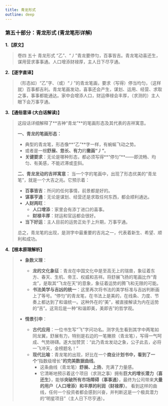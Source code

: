 ```yaml
---
title: 青龙形式
outline: deep
---
```

  
### **第五十部分：青龙形式 (青龙笔形详解)**

**1.【原文】**
> 卷四 五十 青龙形式
> “乙”、“丿”青龙要停匀，百事皆吉。青龙笔动喜还生，谋用营求事事通。人口增添财禄厚，主人日下尽亨通。

**2.【逐字直译】**
> （形态如）“乙”字、（或）“丿”的青龙笔画，要求（写得）停当均匀，（这样就）百事都吉利。青龙笔画发动，喜事还会产生，谋划、运用、经营、求取之事，事事都能通达。家中会增添人口，财运俸禄会丰厚，（求测的）主人眼下会万事亨通。

**3.【通俗意译 (大白话解读)】**
> 这段话详细解释了**吉神“青龙”**的笔画形态及其代表的吉祥寓意。
> 
> **一、青龙的笔画形态：**
> *   典型的青龙笔，形态像**“乙”**字一样，有蜿蜒飞动之势。
> *   或者是一根**舒展、悠长、有力**的**撇画“丿”**。
> *   **关键要求**：无论是哪种形态，都必须写得**“停匀”**——即流畅、均匀、有美感，不能迟滞或歪斜。
> 
> **二、青龙发动的吉祥寓意：**
> 当一个字的笔画中，出现了形态优美的“青龙笔”，就是一个大吉之兆。它预示着：
> *   **百事皆吉**：所问的任何事情，前景都是好的。
> *   **谋事亨通**：无论是谋划、经营还是求取任何东西，都会顺利通达。
> *   **人财两旺**：
>     *   **人口增添**：家里会有添丁进口的喜事。
>     *   **财禄丰厚**：财运和官运都会很好。
> *   **当下好运**：主人目前的运势正处于上升期，万事亨通。
> 
> 总之，青龙笔的出现，是测字中最重要的吉兆之一，代表着新生、希望、顺利和成功。

**4.【根本原理解析】**
> *   **象数义理**：
>     *   **龙的文化象征**：青龙在中国文化中是至高无上的瑞兽，象征着东方、春天、生机、帝王、权威和吉祥。将舒展飞扬的笔画比作“青龙”，是取其“飞龙在天”的意象，象征着运势的腾飞和无限的可能。
>     *   **书法美学与吉凶的统一**：这里再次将书法的美学标准与吉凶判断画上了等号。“停匀”的青龙笔，在书法上是美的，在线条、力度、节奏上都达到了和谐统一。这种外在的“美”，被直接解读为内在运势的“吉”。这背后是一种“和谐即美，美即吉”的哲学观。
> 
> *   **情景引申**：
>     *   **古代应用**：一位书生写“飞”字问功名。测字先生看到其字中两笔如同龙翼，舒展有力，特别是右边的一笔撇捺（青龙笔），写得一气呵成、气势磅礴。遂大加赞赏：“此乃青龙发动之象，公子此去，必将一飞冲天，金榜题名！”
>     *   **现代比喻**：青龙笔的出现，好比在一个**商业计划书中，看到了一个**“指数级增长”**的完美数据曲线**。
>         *   这条曲线（青龙笔）**舒展、上扬**，充满了力量感。
>         *   它清晰地预示着这个项目（求测之事）拥有**巨大的增长潜力（喜还生）**，能够**突破所有市场障碍（事事通）**，最终为公司带来**大量的用户（人口增添）**和**丰厚的利润（财禄厚）**。
>         看到这样的曲线，任何一个投资者都会感到兴奋，并判断这是一个极具潜力的“明星项目”（主人日下尽亨通）。
